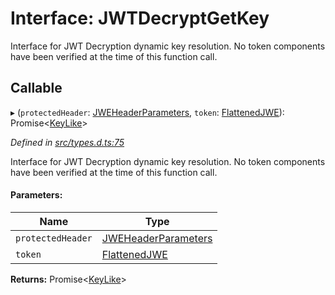 # Interface: JWTDecryptGetKey

Interface for JWT Decryption dynamic key resolution.
No token components have been verified at the time of this function call.

## Callable

▸ (`protectedHeader`: [JWEHeaderParameters](_types_d_.jweheaderparameters.md), `token`: [FlattenedJWE](_types_d_.flattenedjwe.md)): Promise\<[KeyLike](../types/_types_d_.keylike.md)>

*Defined in [src/types.d.ts:75](https://github.com/panva/jose/blob/v3.1.2/src/types.d.ts#L75)*

Interface for JWT Decryption dynamic key resolution.
No token components have been verified at the time of this function call.

#### Parameters:

Name | Type |
------ | ------ |
`protectedHeader` | [JWEHeaderParameters](_types_d_.jweheaderparameters.md) |
`token` | [FlattenedJWE](_types_d_.flattenedjwe.md) |

**Returns:** Promise\<[KeyLike](../types/_types_d_.keylike.md)>
